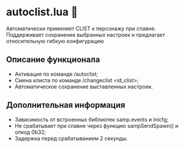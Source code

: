 # autoclist.lua :art:

Автоматически применяет CLIST к персонажу при спавне. Поддерживает сохранение выбранных настроек и предлагает относительную гибкую конфигурацию

## Описание функционала
- Активация по команде /autoclist;
- Смена клиста по команде /changeclist <id_clist>;
- Автоматическое сохранение выставленных настроек.

## Дополнительная информация
- Зависимость от встроенных библиотек samp.events и inicfg;
- Не срабатывает при спавне через функцию sampSendSpawn() и опкод 0b32;
- Задержка перед срабатыванием 2 секунды.
